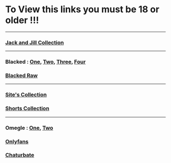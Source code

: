 # To View this links you must be 18 or older !!!
---

### [Jack and Jill Collection](https://do0od.com/f/v84k5p9swd)

---
### Blacked : [One](https://d0000d.com/f/ezd07sp7ke), [Two](https://d0000d.com/f/2o6xrjfd2z), [Three](https://d0000d.com/f/0vuhnw4s4h), [Four](https://d0000d.com/f/f3w0bnccx9)
### [Blacked Raw](https://d0000d.com/f/9xq06ysq78)

---
### [Site's Collection](https://do0od.com/f/ag3hdmz6vd)

### [Shorts Collection](https://do0od.com/f/j3g2m5x2um)
---

### Omegle : [One](https://do0od.com/f/2s6osub0zi), [Two](https://do0od.com/f/lkus45qrnh)

### [Onlyfans](https://do0od.com/f/qrzwebeute)

### [Chaturbate](https://do0od.com/f/7zmjx5dfqs)


